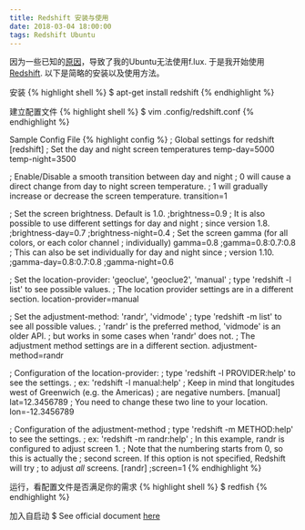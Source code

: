 ```yaml
---
title: Redshift 安装与使用
date: 2018-03-04 18:00:00
tags: Redshift Ubuntu
---
```


因为一些已知的[原因](https://forum.justgetflux.com/topic/2373/sorry-we-only-support-8-and-10-bit-displays-right-now)，导致了我的Ubuntu无法使用f.lux. 于是我开始使用[Redshift](http://jonls.dk/redshift/). 以下是简略的安装以及使用方法。

<!-- more -->

安装
{% highlight shell %}
$ apt-get install redshift
{% endhighlight %}

建立配置文件
{% highlight shell %}
$ vim .config/redshift.conf
{% endhighlight %}

Sample Config File
{% highlight config %}
; Global settings for redshift
[redshift]
; Set the day and night screen temperatures
temp-day=5000
temp-night=3500

; Enable/Disable a smooth transition between day and night
; 0 will cause a direct change from day to night screen temperature.
; 1 will gradually increase or decrease the screen temperature.
transition=1

; Set the screen brightness. Default is 1.0.
;brightness=0.9
; It is also possible to use different settings for day and night
; since version 1.8.
;brightness-day=0.7
;brightness-night=0.4
; Set the screen gamma (for all colors, or each color channel
; individually)
gamma=0.8
;gamma=0.8:0.7:0.8
; This can also be set individually for day and night since
; version 1.10.
;gamma-day=0.8:0.7:0.8
;gamma-night=0.6

; Set the location-provider: 'geoclue', 'geoclue2', 'manual'
; type 'redshift -l list' to see possible values.
; The location provider settings are in a different section.
location-provider=manual

; Set the adjustment-method: 'randr', 'vidmode'
; type 'redshift -m list' to see all possible values.
; 'randr' is the preferred method, 'vidmode' is an older API.
; but works in some cases when 'randr' does not.
; The adjustment method settings are in a different section.
adjustment-method=randr

; Configuration of the location-provider:
; type 'redshift -l PROVIDER:help' to see the settings.
; ex: 'redshift -l manual:help'
; Keep in mind that longitudes west of Greenwich (e.g. the Americas)
; are negative numbers.
[manual]
lat=12.3456789 ; You need to change these two line to your location.
lon=-12.3456789

; Configuration of the adjustment-method
; type 'redshift -m METHOD:help' to see the settings.
; ex: 'redshift -m randr:help'
; In this example, randr is configured to adjust screen 1.
; Note that the numbering starts from 0, so this is actually the
; second screen. If this option is not specified, Redshift will try
; to adjust _all_ screens.
[randr]
;screen=1
{% endhighlight %}

运行，看配置文件是否满足你的需求
{% highlight shell %}
$ redfish
{% endhighlight %}

加入自启动
$ See official document [here](https://help.ubuntu.com/stable/ubuntu-help/startup-applications.html)
